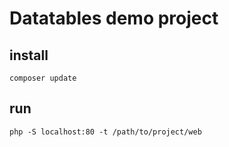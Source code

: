 # Datatables demo project

## install
```
composer update
```

## run
```
php -S localhost:80 -t /path/to/project/web
```
